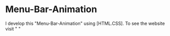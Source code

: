 # Menu-Bar-Animation
I develop this "Menu-Bar-Animation" using [HTML.CSS]. To see the website visit " "
